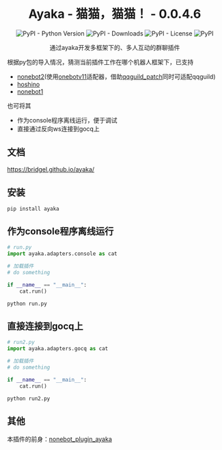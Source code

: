 <div align="center">

# Ayaka - 猫猫，猫猫！ - 0.0.4.6

![PyPI - Python Version](https://img.shields.io/pypi/pyversions/ayaka)
![PyPI - Downloads](https://img.shields.io/pypi/dm/ayaka)
![PyPI - License](https://img.shields.io/pypi/l/ayaka)
![PyPI](https://img.shields.io/pypi/v/ayaka)

通过ayaka开发多框架下的、多人互动的群聊插件

</div>

根据py包的导入情况，猜测当前插件工作在哪个机器人框架下，已支持

- [nonebot2](https://github.com/nonebot/nonebot2)(使用[onebotv11](https://github.com/nonebot/adapter-onebot)适配器，借助[qqguild_patch](https://github.com/mnixry/nonebot-plugin-guild-patch)同时可适配qqguild)
- [hoshino](https://github.com/Ice-Cirno/HoshinoBot)
- [nonebot1](https://github.com/nonebot/nonebot)

也可将其

- 作为console程序离线运行，便于调试
- 直接通过反向ws连接到gocq上

## 文档

https://bridgel.github.io/ayaka/

## 安装

```
pip install ayaka
```

## 作为console程序离线运行

```py
# run.py
import ayaka.adapters.console as cat

# 加载插件
# do something

if __name__ == "__main__":
    cat.run()
```

```
python run.py
```

## 直接连接到gocq上

```py
# run2.py
import ayaka.adapters.gocq as cat

# 加载插件
# do something

if __name__ == "__main__":
    cat.run()
```

```
python run2.py
```

## 其他

本插件的前身：[nonebot_plugin_ayaka](https://github.com/bridgeL/nonebot-plugin-ayaka)
